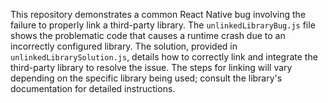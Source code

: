 This repository demonstrates a common React Native bug involving the failure to properly link a third-party library.  The `unlinkedLibraryBug.js` file shows the problematic code that causes a runtime crash due to an incorrectly configured library. The solution, provided in `unlinkedLibrarySolution.js`, details how to correctly link and integrate the third-party library to resolve the issue. The steps for linking will vary depending on the specific library being used; consult the library's documentation for detailed instructions.